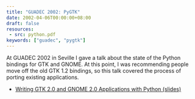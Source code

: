 ```yaml
---
title: "GUADEC 2002: PyGTK"
date: 2002-04-06T00:00:00+08:00
draft: false
resources:
 - src: python.pdf
keywords: ["guadec", "pygtk"]
---
```


At GUADEC 2002 in Seville I gave a talk about the state of the Python
bindings for GTK and GNOME.  At this point, I was recommending people
move off the old GTK 1.2 bindings, so this talk covered the process of
porting existing applications.

<!--more-->

* [Writing GTK 2.0 and GNOME 2.0 Applications with Python (slides)](python.pdf)
